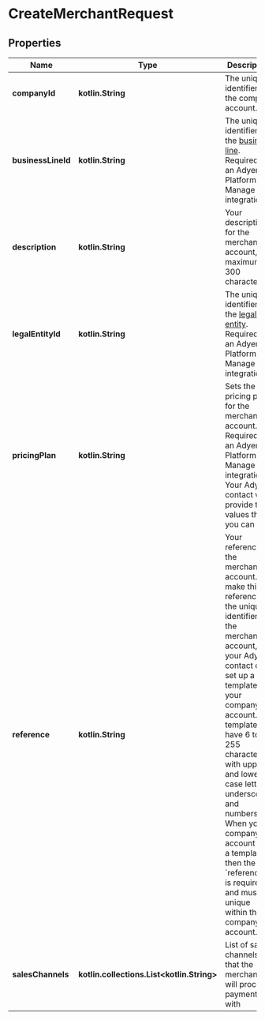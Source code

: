 
# CreateMerchantRequest

## Properties
Name | Type | Description | Notes
------------ | ------------- | ------------- | -------------
**companyId** | **kotlin.String** | The unique identifier of the company account. | 
**businessLineId** | **kotlin.String** | The unique identifier of the [business line](https://docs.adyen.com/api-explorer/#/legalentity/latest/post/businessLines). Required for an Adyen for Platforms Manage integration. |  [optional]
**description** | **kotlin.String** | Your description for the merchant account, maximum 300 characters. |  [optional]
**legalEntityId** | **kotlin.String** | The unique identifier of the [legal entity](https://docs.adyen.com/api-explorer/#/legalentity/latest/post/legalEntities). Required for an Adyen for Platforms Manage integration. |  [optional]
**pricingPlan** | **kotlin.String** | Sets the pricing plan for the merchant account. Required for an Adyen for Platforms Manage integration. Your Adyen contact will provide the values that you can use. |  [optional]
**reference** | **kotlin.String** | Your reference for the merchant account. To make this reference the unique identifier of the merchant account, your Adyen contact can set up a template on your company account. The template can have 6 to 255 characters with upper- and lower-case letters, underscores, and numbers. When your company account has a template, then the &#x60;reference&#x60; is required and must be unique within the company account. |  [optional]
**salesChannels** | **kotlin.collections.List&lt;kotlin.String&gt;** | List of sales channels that the merchant will process payments with |  [optional]



